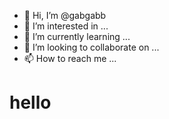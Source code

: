 - 👋 Hi, I’m @gabgabb
- 👀 I’m interested in ...
- 🌱 I’m currently learning ...
- 💞️ I’m looking to collaborate on ...
- 📫 How to reach me ...

<!---
gabgabbbb/gabgabbbb is a ✨ special ✨ repository because its `README.md` (this file) appears on your GitHub profile.
You can click the Preview link to take a look at your changes.
--->

<html>
<body>
  <h1> hello</h1>
</body>
</html>
